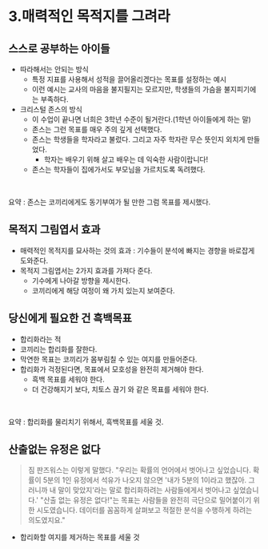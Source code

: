 # 3.매력적인 목적지를 그려라

## 스스로 공부하는 아이들

- 따라해서는 안되는 방식
  - 특정 지표를 사용해서 성적을 끌어올리겠다는 목표를 설정하는 예시
  - 이런 예시는 교사의 마음을 불지필지는 모르지만, 학생들의 가슴을 불지피기에는 부족하다.
- 크리스털 존스의 방식
  - 이 수업이 끝나면 너희은 3학년 수준이 될거란다.(1학년 아이들에게 하는 말)
  - 존스는 그런 목표를 매우 주의 깊게 선택했다.
  - 존스는 학생들을 학자라고 불렀다. 그리고 자주 학자란 무슨 뜻인지 외치게 만들었다.
    - 학자는 배우기 위해 살고 배우는 데 익숙한 사람이랍니다!
  - 존스는 학자들이 집에가서도 부모님을 가르치도록 독려했다.

<br>

요약 : 존스는 코끼리에게도 동기부여가 될 만한 그럼 목표를 제시했다.

## 목적지 그림엽서 효과

- 매력적인 목적지를 묘사하는 것의 효과 : 기수들이 분석에 빠지는 경향을 바로잡게 도와준다.
- 목적지 그림엽서는 2가지 효과를 가져다 준다.
  - 기수에게 나아갈 방향을 제시한다.
  - 코끼리에게 해당 여정이 왜 가치 있는지 보여준다.

## 당신에게 필요한 건 흑백목표

- 합리화라는 적
- 코끼리는 합리화를 잘한다.
- 막연한 목표는 코끼리가 몸부림칠 수 있는 여지를 만들어준다.
- 합리화가 걱정된다면, 목표에서 모호성을 완전히 제거해야 한다.
  - 흑백 목표를 세워야 한다.
  - 더 건강해지기 보다, 치토스 끊기 와 같은 목표를 세워야 한다.

<br>

요약 : 합리화를 물리치기 위해서, 흑백목표를 세울 것.

## 산출없는 유정은 없다

> 짐 판즈워스는 이렇게 말했다. "우리는 확률의 언어에서 벗어나고 싶었습니다. 확률이 5분의 1인 유정에서 석유가 나오지 않으면 '내가 5분의 1이라고 했잖아. 그러니까 내 말이 맞았지'라는 말로 합리화하려는 사람들에게서 벗어나고 싶었습니다.' "산출 없는 유정은 없다!"는 목표는 사람들을 완전히 극단으로 밀어붙이기 위한 시도였습니다. 데이터를 꼼꼼하게 살펴보고 적절한 분석을 수행하게 하려는 의도였지요."

- 합리화할 여지를 제거하는 목표를 세울 것

<br>
